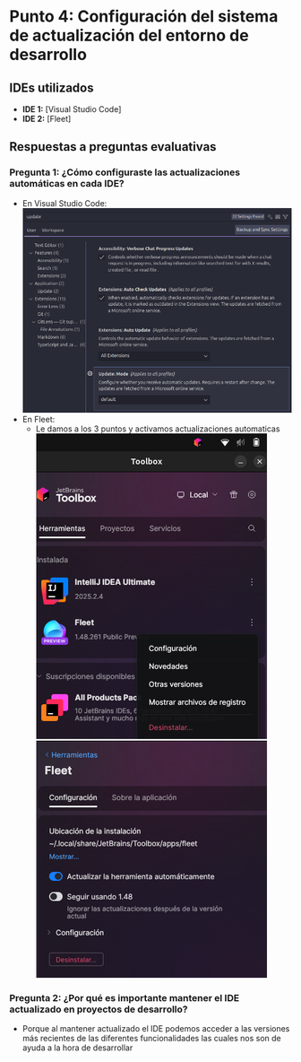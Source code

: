 # Punto 4: Configuración del sistema de actualización del entorno de desarrollo

## IDEs utilizados
- **IDE 1:** [Visual Studio Code]
- **IDE 2:** [Fleet]

## Respuestas a preguntas evaluativas

### Pregunta 1: ¿Cómo configuraste las actualizaciones automáticas en cada IDE?
- En Visual Studio Code:
    ![Configuración actualizaciones IDE 1](capturas/punto4_ide1_actualizaciones.png)
- En Fleet: 
    - Le damos a los 3 puntos y activamos actualizaciones automaticas
        ![Configuración actualizaciones IDE 2](capturas/punto4_ide2_actualizaciones.png) ![Configuración actualizaciones IDE 2](capturas/punto4_ide2_actualizaciones2.png)

### Pregunta 2: ¿Por qué es importante mantener el IDE actualizado en proyectos de desarrollo?
- Porque al mantener actualizado el IDE podemos acceder a las versiones más recientes de las diferentes funcionalidades las cuales nos son de ayuda a la hora de desarrollar